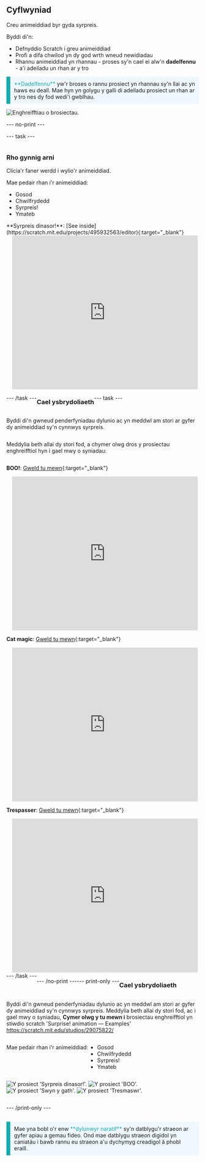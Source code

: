 ## Cyflwyniad

Creu animeiddiad byr gyda syrpreis.

Byddi di'n:

+ Defnyddio Scratch i greu animeiddiad
+ Profi a difa chwilod yn dy god wrth wneud newidiadau
+ Rhannu animeiddiad yn rhannau - proses sy'n cael ei alw'n **dadelfennu** - a'i adeiladu un rhan ar y tro

<p style="border-left: solid; border-width:10px; border-color: #0faeb0; background-color: aliceblue; padding: 10px;">
  <span style="color: #0faeb0">**Dadelfennu**</span> yw'r broses o rannu prosiect yn rhannau sy'n llai ac yn haws eu deall. Mae hyn yn golygu y galli di adeiladu prosiect un rhan ar y tro nes dy fod wedi'i gwblhau. 
</p>

![Enghreifftiau o brosiectau.](images/surprise-example.png)

--- no-print ---

--- task ---

<div style="display: flex; flex-wrap: wrap">
<div style="flex-basis: 200px; flex-grow: 1">  

### Rho gynnig arni

Clicia'r faner werdd i wylio'r animeiddiad.

Mae pedair rhan i'r animeiddiad:
+ Gosod
+ Chwilfrydedd
+ Syrpreis!
+ Ymateb

</div>
<div>
**Syrpreis dinasor!**: [See inside](https://scratch.mit.edu/projects/495932563/editor){:target="_blank"}
<div class="scratch-preview" style="margin-left: 15px;">
  <iframe allowtransparency="true" width="485" height="402" src="https://scratch.mit.edu/projects/embed/495932563/?autostart=false" frameborder="0"></iframe>
</div>

</div>

--- /task ---

### Cael ysbrydoliaeth

--- task ---

Byddi di'n gwneud penderfyniadau dylunio ac yn meddwl am stori ar gyfer dy animeiddiad sy'n cynnwys syrpreis.

Meddylia beth allai dy stori fod, a chymer olwg dros y prosiectau enghreifftiol hyn i gael mwy o syniadau:

**BOO!**: [Gweld tu mewn](https://scratch.mit.edu/projects/498655116/editor){:target="_blank"}
<div class="scratch-preview" style="margin-left: 15px;">
  <iframe allowtransparency="true" width="485" height="402" src="https://scratch.mit.edu/projects/embed/498655116/?autostart=false" frameborder="0"></iframe>
</div>

**Cat magic**: [Gweld tu mewn](https://scratch.mit.edu/projects/498615133/editor){:target="_blank"}
<div class="scratch-preview" style="margin-left: 15px;">
  <iframe allowtransparency="true" width="485" height="402" src="https://scratch.mit.edu/projects/embed/498615133/?autostart=false" frameborder="0"></iframe>
</div>

**Trespasser**: [Gweld tu mewn](https://scratch.mit.edu/projects/498616008/editor){:target="_blank"}
<div class="scratch-preview" style="margin-left: 15px;">
  <iframe allowtransparency="true" width="485" height="402" src="https://scratch.mit.edu/projects/embed/498616008/?autostart=false" frameborder="0"></iframe>
</div>
--- /task ---

--- /no-print ---

--- print-only ---

### Cael ysbrydoliaeth

Byddi di'n gwneud penderfyniadau dylunio ac yn meddwl am stori ar gyfer dy animeiddiad sy'n cynnwys syrpreis. Meddylia beth allai dy stori fod, ac i gael mwy o syniadau, **Cymer olwg y tu mewn i** brosiectau enghreifftiol yn stiwdio scratch 'Surprise! animation — Examples' https://scratch.mit.edu/studios/29075822/

Mae pedair rhan i'r animeiddiad:
+ Gosod
+ Chwilfrydedd
+ Syrpreis!
+ Ymateb

![Y prosiect 'Syrpreis dinasor!'.](images/dinosaur-surprise.png) ![Y prosiect 'BOO'.](images/boo.png) ![Y prosiect 'Swyn y gath'.](images/cat-magic.png) ![Y prosiect 'Tresmaswr'.](images/tresspass.png)

--- /print-only ---

<p style="border-left: solid; border-width:10px; border-color: #0faeb0; background-color: aliceblue; padding: 10px;">
Mae yna bobl o'r enw <span style="color: #0faeb0">**dylunwyr naratif**</span> sy'n datblygu'r straeon ar gyfer apiau a gemau fideo. Ond mae datblygu straeon digidol yn caniatáu i bawb rannu eu straeon a'u dychymyg creadigol â phobl eraill.
</p>
 
